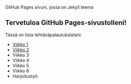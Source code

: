 GitHub Pages sivuni, jossa on Jekyll teema
## Tervetuloa GitHub Pages-sivustolleni!
Tässä on lista tehtäväpalautuksistani:
- [Viikko 1](./vko1/index.html)
- [Viikko 2](vko2.md)
- Viikko 3
- Viikko 4
- Viikko 5
- Viikko 6
- Harjoitustyö
